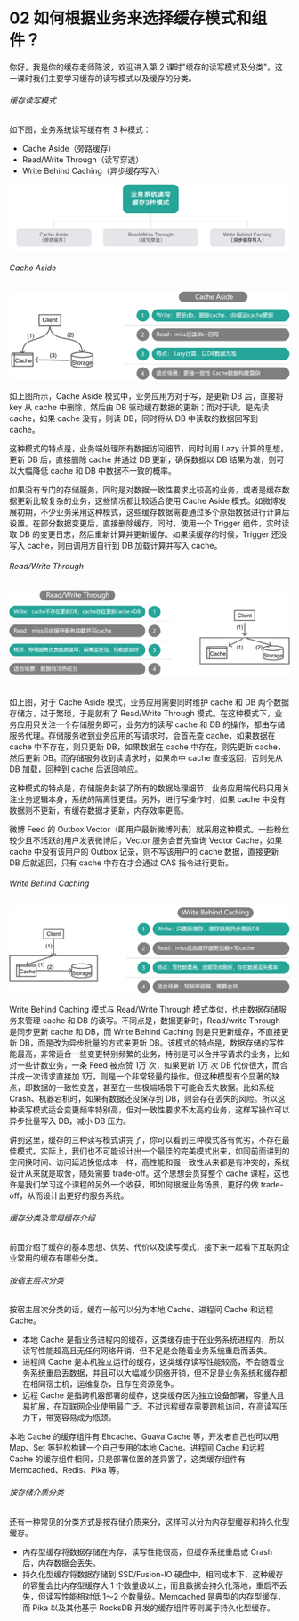 # 02 如何根据业务来选择缓存模式和组件？

你好，我是你的缓存老师陈波，欢迎进入第 2
课时"缓存的读写模式及分类"。这一课时我们主要学习缓存的读写模式以及缓存的分类。

###### 缓存读写模式

如下图，业务系统读写缓存有 3 种模式：

-   Cache Aside（旁路缓存）
-   Read/Write Through（读写穿透）
-   Write Behind Caching（异步缓存写入）

![img](assets/CgotOV2kRdSARL_yAABgmkQ_X6k170.png)

###### Cache Aside

![img](assets/CgoB5l2kRdSAE8I4AAFjGcx_DP4974.png)

如上图所示，Cache Aside 模式中，业务应用方对于写，是更新 DB 后，直接将
key 从 cache 中删除，然后由 DB 驱动缓存数据的更新；而对于读，是先读
cache，如果 cache 没有，则读 DB，同时将从 DB 中读取的数据回写到 cache。

这种模式的特点是，业务端处理所有数据访问细节，同时利用 Lazy
计算的思想，更新 DB 后，直接删除 cache 并通过 DB 更新，确保数据以 DB
结果为准，则可以大幅降低 cache 和 DB 中数据不一致的概率。

如果没有专门的存储服务，同时是对数据一致性要求比较高的业务，或者是缓存数据更新比较复杂的业务，这些情况都比较适合使用
Cache Aside
模式。如微博发展初期，不少业务采用这种模式，这些缓存数据需要通过多个原始数据进行计算后设置。在部分数据变更后，直接删除缓存。同时，使用一个
Trigger 组件，实时读取 DB
的变更日志，然后重新计算并更新缓存。如果读缓存的时候，Trigger 还没写入
cache，则由调用方自行到 DB 加载计算并写入 cache。

###### Read/Write Through

###### ![img](assets/CgotOV2kRdSAGi0EAAFFkVZArO4978.png)

如上图，对于 Cache Aside 模式，业务应用需要同时维护 cache 和 DB
两个数据存储方，过于繁琐，于是就有了 Read/Write Through
模式。在这种模式下，业务应用只关注一个存储服务即可，业务方的读写 cache
和 DB 的操作，都由存储服务代理。存储服务收到业务应用的写请求时，会首先查
cache，如果数据在 cache 中不存在，则只更新 DB，如果数据在 cache
中存在，则先更新 cache，然后更新 DB。而存储服务收到读请求时，如果命中
cache 直接返回，否则先从 DB 加载，回种到 cache 后返回响应。

这种模式的特点是，存储服务封装了所有的数据处理细节，业务应用端代码只用关注业务逻辑本身，系统的隔离性更佳。另外，进行写操作时，如果
cache 中没有数据则不更新，有缓存数据才更新，内存效率更高。

微博 Feed 的 Outbox
Vector（即用户最新微博列表）就采用这种模式。一些粉丝较少且不活跃的用户发表微博后，Vector
服务会首先查询 Vector Cache，如果 cache 中没有该用户的 Outbox
记录，则不写该用户的 cache 数据，直接更新 DB 后就返回，只有 cache
中存在才会通过 CAS 指令进行更新。

###### Write Behind Caching

![img](assets/CgoB5l2kRdSAKsw-AAFBxhGDxBU820.png)

Write Behind Caching 模式与 Read/Write Through
模式类似，也由数据存储服务来管理 cache 和 DB
的读写。不同点是，数据更新时，Read/write Through 是同步更新 cache 和
DB，而 Write Behind Caching 则是只更新缓存，不直接更新
DB，而是改为异步批量的方式来更新
DB。该模式的特点是，数据存储的写性能最高，非常适合一些变更特别频繁的业务，特别是可以合并写请求的业务，比如对一些计数业务，一条
Feed 被点赞 1万 次，如果更新 1万 次 DB 代价很大，而合并成一次请求直接加
1万，则是一个非常轻量的操作。但这种模型有个显著的缺点，即数据的一致性变差，甚至在一些极端场景下可能会丢失数据。比如系统
Crash、机器宕机时，如果有数据还没保存到
DB，则会存在丢失的风险。所以这种读写模式适合变更频率特别高，但对一致性要求不太高的业务，这样写操作可以异步批量写入
DB，减小 DB 压力。

讲到这里，缓存的三种读写模式讲完了，你可以看到三种模式各有优劣，不存在最佳模式。实际上，我们也不可能设计出一个最佳的完美模式出来，如同前面讲到的空间换时间、访问延迟换低成本一样，高性能和强一致性从来都是有冲突的，系统设计从来就是取舍，随处需要
trade-off。这个思想会贯穿整个 cache
课程，这也许是我们学习这个课程的另外一个收获，即如何根据业务场景，更好的做
trade-off，从而设计出更好的服务系统。

###### 缓存分类及常用缓存介绍

前面介绍了缓存的基本思想、优势、代价以及读写模式，接下来一起看下互联网企业常用的缓存有哪些分类。

###### 按宿主层次分类

按宿主层次分类的话，缓存一般可以分为本地 Cache、进程间 Cache 和远程
Cache。

-   本地 Cache
    是指业务进程内的缓存，这类缓存由于在业务系统进程内，所以读写性能超高且无任何网络开销，但不足是会随着业务系统重启而丢失。
-   进程间 Cache
    是本机独立运行的缓存，这类缓存读写性能较高，不会随着业务系统重启丢数据，并且可以大幅减少网络开销，但不足是业务系统和缓存都在相同宿主机，运维复杂，且存在资源竞争。
-   远程 Cache
    是指跨机器部署的缓存，这类缓存因为独立设备部署，容量大且易扩展，在互联网企业使用最广泛。不过远程缓存需要跨机访问，在高读写压力下，带宽容易成为瓶颈。

本地 Cache 的缓存组件有 Ehcache、Guava Cache 等，开发者自己也可以用
Map、Set 等轻松构建一个自己专用的本地 Cache。进程间 Cache 和远程 Cache
的缓存组件相同，只是部署位置的差异罢了，这类缓存组件有
Memcached、Redis、Pika 等。

###### 按存储介质分类

还有一种常见的分类方式是按存储介质来分，这样可以分为内存型缓存和持久化型缓存。

-   内存型缓存将数据存储在内存，读写性能很高，但缓存系统重启或 Crash
    后，内存数据会丢失。
-   持久化型缓存将数据存储到 SSD/Fusion-IO
    硬盘中，相同成本下，这种缓存的容量会比内存型缓存大 1
    个数量级以上，而且数据会持久化落地，重启不丢失，但读写性能相对低
    1～2 个数量级。Memcached 是典型的内存型缓存，而 Pika 以及其他基于
    RocksDB 开发的缓存组件等则属于持久化型缓存。
